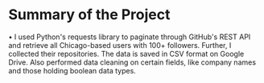 # Summary of the Project
•	  I used Python's requests library to paginate through GitHub's REST API and retrieve all Chicago-based users with 100+ followers. Further, I collected their repositories. The data is saved in CSV       format on Google Drive. Also performed data cleaning on certain fields, like company names and those holding boolean data types.
